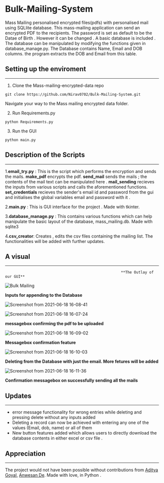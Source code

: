 # Bulk-Mailing-System
Mass Mailing personalised encrypted files(pdfs) with personalised mail using SQLlite database. This mass-mailing application can send an encrypted PDF to the recipients. The password is set as default to be the Datae of Birth . However it can be changed . A basic database is included . The database can be manipulated by modifying the functions given in database_manage.py. The Database contains Name, Email and DOB columns. the program extracts the DOB and Email from this table. 

## Setting up the enviroment
------------------------------------------------------------------------

1. Clone the Mass-mailing-encrypted-data repo

```
git clone https://github.com/Nirav0702/Bulk-Mailing-System.git
```
Navigate your way to the Mass mailing encrypted data folder. 

2. Run Requirements.py

```
python Requirements.py
```

3. Run the GUI 

```
python main.py
```

## Description of the Scripts
-----------------------------------------------------------------------

1.**email_try.py** : This is the script which performs the encryption and sends the mails. **make_pdf** encrypts the pdf. **send_mail** sends the mails ; the contents of the mail text can be manipulated here . **mail_sending** recieves the inputs from various scripts and calls the aforementioned functions. **set_credentials** recieves the sender's email id and password from the gui and initialises the global variables email and password with it .

2.**main.py** : This is GUI interface for the project . Made with tkinter. 

3.**database_manage.py** : This contains various functions which can help manipulate the basic layout of the database, mass_mailing.db. Made with sqlite3

4.**csv_creator**: Creates , edits the csv files containing the mailing list. The functionalities will be added with further updates. 


## A visual 
-------------------------------------------------------------------------
                                                         **The Outlay of our GUI**

![Bulk Mailing](https://user-images.githubusercontent.com/54586517/125111264-53157a00-e103-11eb-973b-d2b232010234.png)

**Inputs for appending to the Database**

![Screenshot from 2021-06-18 16-08-41](https://user-images.githubusercontent.com/64825911/122552095-7d6b9e80-d053-11eb-806f-5b9c1a1b1cef.png)


![Screenshot from 2021-06-18 16-07-24](https://user-images.githubusercontent.com/64825911/122552043-6cbb2880-d053-11eb-8007-83ace008b4de.png)

**messagebox confirming the pdf to be uploaded**

![Screenshot from 2021-06-18 16-09-02](https://user-images.githubusercontent.com/64825911/122552207-a1c77b00-d053-11eb-8b6a-d0a15726abcc.png)

**Messagebox confirmation feature**

![Screenshot from 2021-06-18 16-10-03](https://user-images.githubusercontent.com/64825911/122552242-ae4bd380-d053-11eb-9197-e5169634cf0d.png)

**Deleting from the Database with just the email. More fetures will be added**

![Screenshot from 2021-06-18 16-11-36](https://user-images.githubusercontent.com/64825911/122552315-c7ed1b00-d053-11eb-9188-454f788bd75e.png)

**Confirmation messagebox on successfully sending all the mails**



## Updates
---------------------------------------------------------------------------
- error message functionality for wrong entries while deleting and pressing delete without any inputs added
- Deleting a record can now be achieved with entering any one of the values (Email, dob, name) or all of them 
- New button features added which allows users to directly download the database contents in either excel or csv file .




## Appreciation
---------------------------------------------------------------------------

The project would not have been possible without contributions from [Aditya Goyal](https://github.com/adigo12), [Anwesan De](https://github.com/19-ade). Made with love,  in Python .
